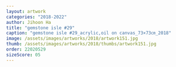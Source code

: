 ```yaml
---
layout: artwork
categories: "2018-2022"
author: Jihoon Ha
title: "gemstone isle #29"
caption: "gemstone isle #29_acrylic,oil on canvas_73×73㎝_2018"
image: /assets/images/artworks/2018/artwork151.jpg
thumb: /assets/images/artworks/2018/thumbs/artwork151.jpg
order: 22020529
sizeScore: 05
---
```

